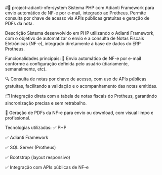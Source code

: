 #🧾 project-adianti-nfe-system
Sistema PHP com Adianti Framework para envio automático de NF-e por e-mail, integrado ao Protheus. Permite consulta por chave de acesso via APIs públicas gratuitas e geração de PDFs da nota.

Descrição
Sistema desenvolvido em PHP utilizando o Adianti Framework, com o objetivo de automatizar o envio e a consulta de Notas Fiscais Eletrônicas (NF-e), integrado diretamente à base de dados do ERP Protheus.

Funcionalidades principais:
📩 Envio automático de NF-e por e-mail conforme a configuração definida pelo usuário (diariamente, semanalmente, etc).

🔍 Consulta de notas por chave de acesso, com uso de APIs públicas gratuitas, facilitando a validação e o acompanhamento das notas emitidas.

🗂️ Integração direta com a tabela de notas fiscais do Protheus, garantindo sincronização precisa e sem retrabalho.

📄 Geração de PDFs da NF-e para envio ou download, com visual limpo e profissional.

Tecnologias utilizadas:
✅ PHP

✅ Adianti Framework

✅ SQL Server (Protheus)

✅ Bootstrap (layout responsivo)

✅ Integração com APIs públicas de NF-e
